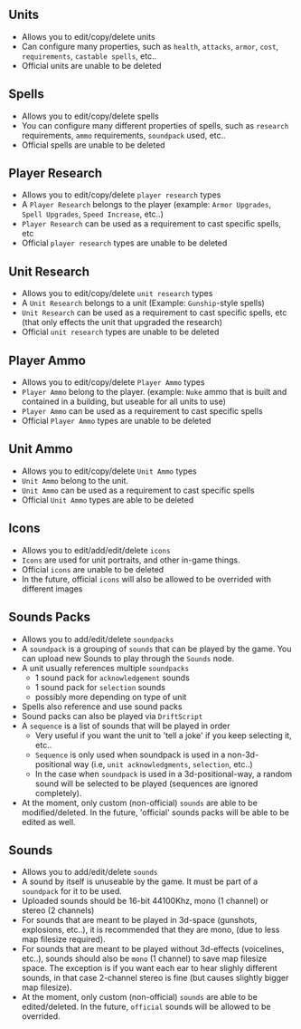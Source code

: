 ## Units
- Allows you to edit/copy/delete units
- Can configure many properties, such as `health`, `attacks`, `armor`, `cost`, `requirements`, `castable spells`, etc..
- Official units are unable to be deleted

## Spells
- Allows you to edit/copy/delete spells
- You can configure many different properties of spells, such as `research` requirements, `ammo` requirements, `soundpack` used, etc..
- Official spells are unable to be deleted

## Player Research
- Allows you to edit/copy/delete `player research` types
- A `Player Research` belongs to the player (example: `Armor Upgrades`, `Spell Upgrades`, `Speed Increase`, etc..)
- `Player Research` can be used as a requirement to cast specific spells, etc
- Official `player research` types are unable to be deleted

## Unit Research
- Allows you to edit/copy/delete `unit research` types
- A `Unit Research` belongs to a unit (Example: `Gunship`-style spells)
- `Unit Research` can be used as a requirement to cast specific spells, etc (that only effects the unit that upgraded the research)
- Official `unit research` types are unable to be deleted

## Player Ammo
- Allows you to edit/copy/delete `Player Ammo` types
- `Player Ammo` belong to the player. (example: `Nuke` ammo that is built and contained in a building, but useable for all units to use)
- `Player Ammo` can be used as a requirement to cast specific spells
- Official `Player Ammo` types are unable to be deleted

## Unit Ammo
- Allows you to edit/copy/delete `Unit Ammo` types
- `Unit Ammo` belong to the unit.
- `Unit Ammo` can be used as a requirement to cast specific spells
- Official `Unit Ammo` types are able to be deleted

## Icons
- Allows you to edit/add/edit/delete `icons`
- `Icons` are used for unit portraits, and other in-game things.
- Official `icons` are unable to be deleted
- In the future, official `icons` will also be allowed to be overrided  with different images

## Sounds Packs
- Allows you to add/edit/delete `soundpacks`
- A `soundpack` is a grouping of `sounds` that can be played by the game. You can upload new Sounds to play through the `Sounds` node.
- A unit usually references multiple `soundpacks`
    - 1 sound pack for `acknowledgement` sounds
    - 1 sound pack for `selection` sounds
    - possibly more depending on type of unit
- Spells also reference and use sound packs
- Sound packs can also be played via `DriftScript`
- A `sequence` is a list of sounds that will be played in order
    - Very useful if you want the unit to 'tell a joke' if you keep selecting it, etc..
    - `Sequence` is only used when soundpack is used in a non-3d-positional way (i.e, `unit acknowledgments`, `selection`, etc..)
    - In the case when `soundpack` is used in a 3d-positional-way, a random sound will be selected to be played (sequences are ignored completely).
- At the moment, only custom (non-official) `sounds` are able to be modified/deleted. In the future, 'official' sounds packs will be able to be edited as well.

## Sounds
- Allows you to add/edit/delete `sounds`
- A sound by itself is unuseable by the game. It must be part of a `soundpack` for it to be used.
- Uploaded sounds should be 16-bit 44100Khz, mono (1 channel) or stereo (2 channels)
- For sounds that are meant to be played in 3d-space (gunshots, explosions, etc..), it is recommended that they are mono, (due to less map filesize required).
- For sounds that are meant to be played without 3d-effects (voicelines, etc..), sounds should also be `mono` (1 channel) to save map filesize space. The exception is if you want each ear to hear slighly different sounds, in that case 2-channel stereo is fine (but causes slightly bigger map filesize).
- At the moment, only custom (non-official) `sounds` are able to be edited/deleted. In the future, `official` sounds will be allowed to be overrided.